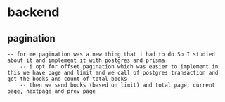 # backend

## pagination
    -- for me pagination was a new thing that i had to do So I studied about it and implement it with postgres and prisma
        -- i opt for offset pagination which was easier to implement in this we have page and limit and we call of postgres transaction and get the books and count of total books
        -- then we send books (based on limit) and total page, current page, nextpage and prev page

